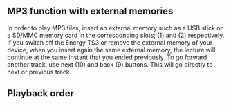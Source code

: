 ## MP3 function with external memories
In order to play MP3 files, insert an external memory such as a USB stick or
a SD/MMC memory card in the corresponding slots; (1) and (2) respectively.
If you switch off the Energy TS3 or remove the external memory of your
device, when you insert again the same external memory, the lecture will
continue at the same instant that you ended previously.
To go forward another track, use next (10) and back (9) buttons. This will go
directly to next or previous track.

## Playback order
